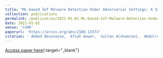 ```yaml
---
title: "ML-based IoT Malware Detection Under Adversarial Settings: A Systematic Evaluation"
collection: publications
permalink: /publication/2021-01-01-ML-based-IoT-Malware-Detection-Under-Adversarial-Settings-A-Systematic-Evaluation
date: 2021-01-01
venue: 'CoRR'
paperurl: 'https://arxiv.org/abs/2108.13373'
citation: ' Ahmed Abusnaina,  Afsah Anwar,  Sultan Alshamrani,  Abdulrahman Alabduljabbar,  RhongHo Jang,  Daehun Nyang,  David Mohaisen, &quot;ML-based IoT Malware Detection Under Adversarial Settings: A Systematic Evaluation.&quot; CoRR, 2021.'
---
```

[Access paper here](https://arxiv.org/abs/2108.13373){:target="_blank"}
